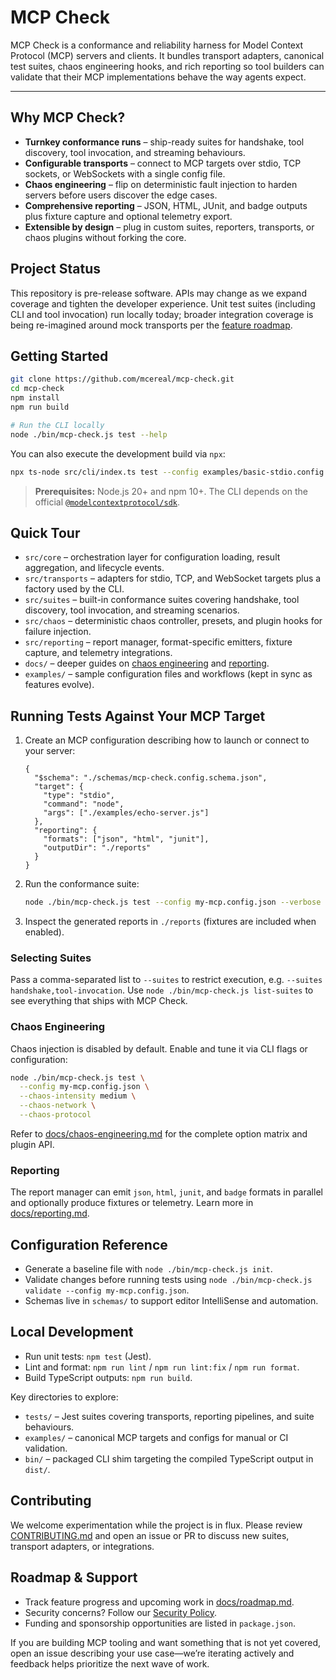 # MCP Check

MCP Check is a conformance and reliability harness for Model Context Protocol (MCP) servers and clients. It bundles transport adapters, canonical test suites, chaos engineering hooks, and rich reporting so tool builders can validate that their MCP implementations behave the way agents expect.

---

## Why MCP Check?

- **Turnkey conformance runs** – ship-ready suites for handshake, tool discovery, tool invocation, and streaming behaviours.
- **Configurable transports** – connect to MCP targets over stdio, TCP sockets, or WebSockets with a single config file.
- **Chaos engineering** – flip on deterministic fault injection to harden servers before users discover the edge cases.
- **Comprehensive reporting** – JSON, HTML, JUnit, and badge outputs plus fixture capture and optional telemetry export.
- **Extensible by design** – plug in custom suites, reporters, transports, or chaos plugins without forking the core.

## Project Status

This repository is pre-release software. APIs may change as we expand coverage and tighten the developer experience. Unit test suites (including CLI and tool invocation) run locally today; broader integration coverage is being re-imagined around mock transports per the [feature roadmap](docs/roadmap.md).

## Getting Started

```bash
git clone https://github.com/mcereal/mcp-check.git
cd mcp-check
npm install
npm run build

# Run the CLI locally
node ./bin/mcp-check.js test --help
```

You can also execute the development build via `npx`:

```bash
npx ts-node src/cli/index.ts test --config examples/basic-stdio.config.json
```

> **Prerequisites:** Node.js 20+ and npm 10+. The CLI depends on the official [`@modelcontextprotocol/sdk`](https://www.npmjs.com/package/@modelcontextprotocol/sdk).

## Quick Tour

- `src/core` – orchestration layer for configuration loading, result aggregation, and lifecycle events.
- `src/transports` – adapters for stdio, TCP, and WebSocket targets plus a factory used by the CLI.
- `src/suites` – built-in conformance suites covering handshake, tool discovery, tool invocation, and streaming scenarios.
- `src/chaos` – deterministic chaos controller, presets, and plugin hooks for failure injection.
- `src/reporting` – report manager, format-specific emitters, fixture capture, and telemetry integrations.
- `docs/` – deeper guides on [chaos engineering](docs/chaos-engineering.md) and [reporting](docs/reporting.md).
- `examples/` – sample configuration files and workflows (kept in sync as features evolve).

## Running Tests Against Your MCP Target

1. Create an MCP configuration describing how to launch or connect to your server:

   ```jsonc
   {
     "$schema": "./schemas/mcp-check.config.schema.json",
     "target": {
       "type": "stdio",
       "command": "node",
       "args": ["./examples/echo-server.js"]
     },
     "reporting": {
       "formats": ["json", "html", "junit"],
       "outputDir": "./reports"
     }
   }
   ```

2. Run the conformance suite:

   ```bash
   node ./bin/mcp-check.js test --config my-mcp.config.json --verbose
   ```

3. Inspect the generated reports in `./reports` (fixtures are included when enabled).

### Selecting Suites

Pass a comma-separated list to `--suites` to restrict execution, e.g. `--suites handshake,tool-invocation`. Use `node ./bin/mcp-check.js list-suites` to see everything that ships with MCP Check.

### Chaos Engineering

Chaos injection is disabled by default. Enable and tune it via CLI flags or configuration:

```bash
node ./bin/mcp-check.js test \
  --config my-mcp.config.json \
  --chaos-intensity medium \
  --chaos-network \
  --chaos-protocol
```

Refer to [docs/chaos-engineering.md](docs/chaos-engineering.md) for the complete option matrix and plugin API.

### Reporting

The report manager can emit `json`, `html`, `junit`, and `badge` formats in parallel and optionally produce fixtures or telemetry. Learn more in [docs/reporting.md](docs/reporting.md).

## Configuration Reference

- Generate a baseline file with `node ./bin/mcp-check.js init`.
- Validate changes before running tests using `node ./bin/mcp-check.js validate --config my-mcp.config.json`.
- Schemas live in `schemas/` to support editor IntelliSense and automation.

## Local Development

- Run unit tests: `npm test` (Jest).
- Lint and format: `npm run lint` / `npm run lint:fix` / `npm run format`.
- Build TypeScript outputs: `npm run build`.

Key directories to explore:

- `tests/` – Jest suites covering transports, reporting pipelines, and suite behaviours.
- `examples/` – canonical MCP targets and configs for manual or CI validation.
- `bin/` – packaged CLI shim targeting the compiled TypeScript output in `dist/`.

## Contributing

We welcome experimentation while the project is in flux. Please review [CONTRIBUTING.md](CONTRIBUTING.md) and open an issue or PR to discuss new suites, transport adapters, or integrations.

## Roadmap & Support

- Track feature progress and upcoming work in [docs/roadmap.md](docs/roadmap.md).
- Security concerns? Follow our [Security Policy](SECURITY.md).
- Funding and sponsorship opportunities are listed in `package.json`.

If you are building MCP tooling and want something that is not yet covered, open an issue describing your use case—we’re iterating actively and feedback helps prioritize the next wave of work.
